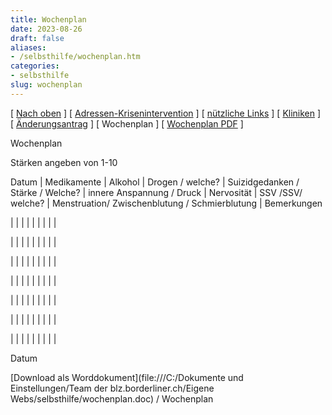 ```yaml
---
title: Wochenplan
date: 2023-08-26
draft: false
aliases:
- /selbsthilfe/wochenplan.htm
categories:
- selbsthilfe
slug: wochenplan
---
```



[ [Nach oben](selbsthilfe.htm) ] [ [Adressen-Krisenintervention](adressen-krisenintervention.htm) ] [ [nützliche Links](../links/links/links.htm) ] [ [Kliniken](../kliniken/kliniken.htm) ] [ [Änderungsantrag](verschlimmerungsantrag-bl.pdf) ] [ Wochenplan ] [ [Wochenplan PDF](wochenplan.pdf) ]

Wochenplan

Stärken
angeben von 1-10

Datum | Medikamente | Alkohol | Drogen / welche? | Suizidgedanken / Stärke / Welche? | innere Anspannung / Druck | Nervosität | SSV /SSV/ welche? | Menstruation/ Zwischenblutung /
        Schmierblutung | Bemerkungen

|  |  |  |  |  |  |  |  |

|  |  |  |  |  |  |  |  |

|  |  |  |  |  |  |  |  |

|  |  |  |  |  |  |  |  |

|  |  |  |  |  |  |  |  |

|  |  |  |  |  |  |  |  |

|  |  |  |  |  |  |  |  |

Datum

[Download als
Worddokument](file:///C:/Dokumente und Einstellungen/Team der blz.borderliner.ch/Eigene Webs/selbsthilfe/wochenplan.doc) / Wochenplan